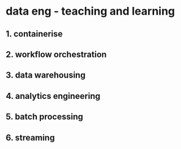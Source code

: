 # data eng - teaching and learning 

## 1. containerise

## 2. workflow orchestration

## 3. data warehousing

## 4. analytics engineering

## 5. batch processing

## 6. streaming

